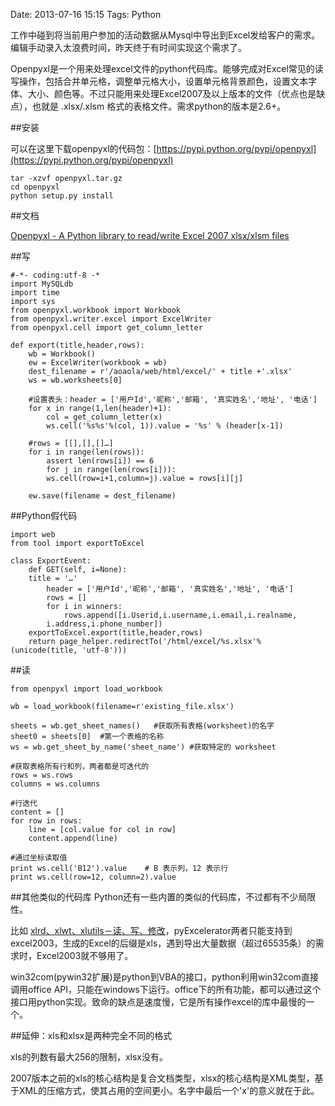 Date: 2013-07-16 15:15
Tags: Python

工作中碰到将当前用户参加的活动数据从Mysql中导出到Excel发给客户的需求。编辑手动录入太浪费时间，昨天终于有时间实现这个需求了。

Openpyxl是一个用来处理excel文件的python代码库。能够完成对Excel常见的读写操作，包括合并单元格，调整单元格大小，设置单元格背景颜色，设置文本字体、大小、颜色等。不过只能用来处理Excel2007及以上版本的文件（优点也是缺点），也就是 .xlsx/.xlsm 格式的表格文件。需求python的版本是2.6+。


##安装

可以在这里下载openpyxl的代码包：[https://pypi.python.org/pypi/openpyxl](https://pypi.python.org/pypi/openpyxl)

	tar -xzvf openpyxl.tar.gz
	cd openpyxl
	python setup.py install

##文档

[Openpyxl - A Python library to read/write Excel 2007 xlsx/xlsm files](http://pythonhosted.org/openpyxl/)
	
##写

	#-*- coding:utf-8 -*  	
	import MySQLdb  
	import time  
	import sys  
	from openpyxl.workbook import Workbook  
	from openpyxl.writer.excel import ExcelWriter  
	from openpyxl.cell import get_column_letter  

	def export(title,header,rows):
    	wb = Workbook()  
    	ew = ExcelWriter(workbook = wb)  
    	dest_filename = r'/aoaola/web/html/excel/' + title +'.xlsx'  
    	ws = wb.worksheets[0]  
    
    	#设置表头：header = ['用户Id','昵称','邮箱', '真实姓名','地址', '电话']
    	for x in range(1,len(header)+1):  
        	col = get_column_letter(x)  
        	ws.cell('%s%s'%(col, 1)).value = '%s' % (header[x-1])        
		
		#rows = [[],[],[]…]
    	for i in range(len(rows)):
        	assert len(rows[i]) == 6
        	for j in range(len(rows[i])):
            ws.cell(row=i+1,column=j).value = rows[i][j]

    	ew.save(filename = dest_filename)  


##Python假代码

	import web    	
	from tool import exportToExcel

	class ExportEvent:
    	def GET(self, i=None):        
       	title = '…'
        	header = ['用户Id','昵称','邮箱', '真实姓名','地址', '电话']
        	rows = []
        	for i in winners:
            	rows.append([i.Userid,i.username,i.email,i.realname,
            i.address,i.phone_number])
        exportToExcel.export(title,header,rows) 
        return page_helper.redirectTo('/html/excel/%s.xlsx'%(unicode(title, 'utf-8')))
	

##读

	from openpyxl import load_workbook
 
	wb = load_workbook(filename=r'existing_file.xlsx')
 
	sheets = wb.get_sheet_names()   #获取所有表格(worksheet)的名字
	sheet0 = sheets[0]  #第一个表格的名称
	ws = wb.get_sheet_by_name('sheet_name') #获取特定的 worksheet
 
	#获取表格所有行和列，两者都是可迭代的
	rows = ws.rows
	columns = ws.columns
 
	#行迭代
	content = []
	for row in rows:
    	line = [col.value for col in row]
    	content.append(line)
 
	#通过坐标读取值
	print ws.cell('B12').value    # B 表示列，12 表示行
	print ws.cell(row=12, column=2).value


##其他类似的代码库
Python还有一些内置的类似的代码库，不过都有不少局限性。

比如 [xlrd、xlwt、xlutils－读、写、修改](http://www.python-excel.org/)，pyExcelerator两者只能支持到excel2003，生成的Excel的后缀是xls，遇到导出大量数据（超过65535条）的需求时，Excel2003就不够用了。

win32com(pywin32扩展)是python到VBA的接口，python利用win32com直接调用office API，只能在windows下运行。office下的所有功能，都可以通过这个接口用python实现。致命的缺点是速度慢，它是所有操作excel的库中最慢的一个。


##延伸：xls和xlsx是两种完全不同的格式

xls的列数有最大256的限制，xlsx没有。

2007版本之前的xls的核心结构是复合文档类型，xlsx的核心结构是XML类型，基于XML的压缩方式，使其占用的空间更小。名字中最后一个'x'的意义就在于此。
